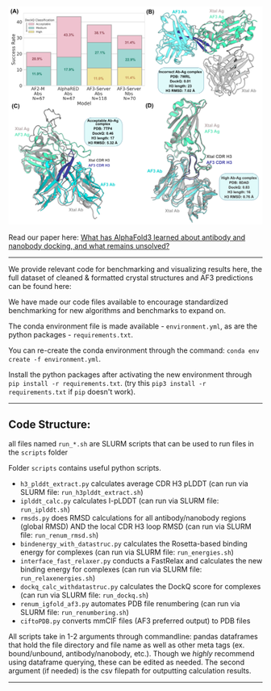 ![Head Panel](question1_panel_fv.png)

Read our paper here: [What has AlphaFold3 learned about antibody and nanobody docking, and what remains unsolved?](https://www.biorxiv.org/content/10.1101/2024.09.21.614257)

---

We provide relevant code for benchmarking and visualizing results here, the full dataset of cleaned & formatted crystal structures and AF3 predictions can be found here: 

We have made our code files available to encourage standardized benchmarking for new algorithms and benchmarks to expand on. 

The conda environment file is made available - `environment.yml`, as are the python packages - `requirements.txt`. 

You can re-create the conda environment through the command: `conda env create -f environment.yml`. 

Install the python packages after activating the new environment through `pip install -r requirements.txt`. (try this `pip3 install -r requirements.txt` if `pip` doesn't work).

--- 

## Code Structure:

all files named `run_*.sh` are SLURM scripts that can be used to run files in the `scripts` folder

Folder `scripts` contains useful python scripts.
* `h3_plddt_extract.py` calculates average CDR H3 pLDDT (can run via SLURM file: `run_h3plddt_extract.sh`)
* `iplddt_calc.py` calculates I-pLDDT (can run via SLURM file: `run_iplddt.sh`)
* `rmsds.py` does RMSD calculations for all antibody/nanobody regions (global RMSD) AND the local CDR H3 loop RMSD (can run via SLURM file: `run_renum_rmsd.sh`)
* `bindenergy_with_datastruc.py` calculates the Rosetta-based binding energy for complexes (can run via SLURM file: `run_energies.sh`)
* `interface_fast_relaxer.py` conducts a FastRelax and calculates the new binding energy for complexes (can run via SLURM file: `run_relaxenergies.sh`)
* `dockq_calc_withdatastruc.py` calculates the DockQ score for complexes (can run via SLURM file: `run_dockq.sh`)
* `renum_igfold_af3.py` automates PDB file renumbering (can run via SLURM file: `run_renumbering.sh`)
* `ciftoPDB.py` converts mmCIF files (AF3 preferred output) to PDB files

All scripts take in 1-2 arguments through commandline: pandas dataframes that hold the file directory and file name as well as other meta tags (ex. bound/unbound, antibody/nanobody, etc.). Though we *highly* recommend using dataframe querying, these can be edited as needed. The second argument (if needed) is the csv filepath for outputting calculation results.

--- 







